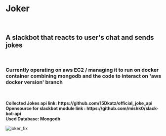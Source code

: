 <h1>Joker</h1><br>
<h2>A slackbot that reacts to user's chat and sends jokes </h2><br>

<h3>Currently operating on aws EC2 / managing it to run on docker container combining mongodb and the code to interact on 'aws docker version' branch</h3><br><br>
<b>Collected Jokes api link: https://github.com/15Dkatz/official_joke_api<br>
Opensource for slackbot module link : https://github.com/mishk0/slack-bot-api<br>
Used Database: Mongodb</b><br>


![joker_fix](https://user-images.githubusercontent.com/39256000/58455581-0ce84100-815d-11e9-833c-90c7af08f52f.jpg)

